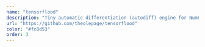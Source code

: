 ```yaml
---
name: "tensorflood"
description: "Tiny automatic differentiation (autodiff) engine for NumPy tensors implemented in Python. "
url: "https://github.com/theolepage/tensorflood"
color: "#fc8d53"
order: 3
---
```

